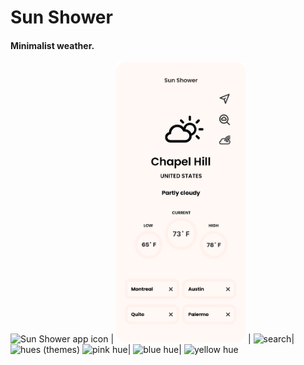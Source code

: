 #  Sun Shower

#### Minimalist weather.

<img src="Sun Shower/Assets.xcassets/Screenshots/00.imageset/00.png" alt="Sun Shower app icon" width="150" height="150"/> |
<img src="Sun Shower/Assets.xcassets/Screenshots/02.imageset/02.png" alt="weather main screen" width="207" height="448"/> |
<img src="Sun Shower/Assets.xcassets/Screenshots/Screenshots/03.imageset/03.png" alt="search" width="207" height="448"/>|
<img src="Sun Shower/Assets.xcassets/Screenshots/Screenshots/04.imageset/04.png" alt="hues (themes)" width="207" height="448"/>
<img src="Sun Shower/Assets.xcassets/Screenshots/Screenshots/05.imageset/05.png" alt="pink hue" width="207" height="448"/>|
<img src="Sun Shower/Assets.xcassets/Screenshots/Screenshots/06.imageset/06.png" alt="blue hue" width="207" height="448"/>|
<img src="Sun Shower/Assets.xcassets/Screenshots/Screenshots/07.imageset/07.png" alt="yellow hue" width="207" height="448"/>
